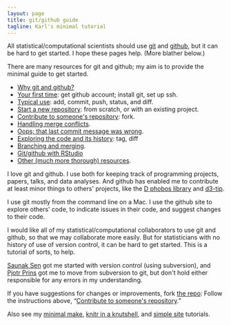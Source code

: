 ```yaml
---
layout: page
title: git/github guide
tagline: Karl's minimal tutorial
---
```


All statistical/computational scientists should use
[git](http://git-scm.com) and [github](http://github.com), but it can be
hard to get started.  I hope these pages help.  (More blather below.)

There are many resources for git and github; my aim is to provide the
minimal guide to get started.

- [Why git and github?](pages/why.html)
- [Your first time](pages/first_time.html): get github account;
  install git, set up ssh.
- [Typical use](pages/routine.html): add, commit, push, status,
  and diff.
- [Start a new repository](pages/init.html): from scratch, or with an
  existing project.
- [Contribute to someone's repository](pages/fork.html): fork.
- [Handling merge conflicts](pages/merge_conflicts.html).
- [Oops; that last commit message was wrong](pages/amend_commit_msg.html).
- [Exploring the code and its history](pages/exploring_code.html):
  tag, diff
- [Branching and merging](pages/branching.html).
- [Git/github with RStudio](pages/rstudio.html)
- [Other (much more thorough) resources](pages/resources.html).

I love git and github.  I use both for keeping track of programming
projects, papers, talks, and data analyses.  And github has enabled me
to contribute at least minor things to others' projects, like the
[D phobos library](https://github.com/D-Programming-Language/phobos)
and [d3-tip](https://github.com/Caged/d3-tip).

I use git mostly from the command line on a Mac.  I use the github
site to explore others' code, to indicate issues in their code, and
suggest changes to their code.

I would like all of my statistical/computational collaborators to use
git and github, so that we
may collaborate more easily.  But for
statisticians with no history of use of version control, it can be
hard to get started.  This is a tutorial of sorts, to help.

[Saunak Sen](http://www.epibiostat.ucsf.edu/biostat/sen/index.html)
got me started with version control (using subversion), and
[Pjotr Prins](http://www.thebird.nl) got me to move from subversion to
git, but don't hold either responsible for any errors in my
understanding.

If you have suggestions for changes or improvements, fork
[the repo](http://github.com/kbroman/github_tutorial): Follow the
instructions above, &ldquo;[Contribute to someone's repository](pages/fork.html).&rdquo;

Also see my [minimal make](http://kbroman.org/minimal_make),
[knitr in a knutshell](http://kbroman.org/knitr_knutshell),
and [simple site](http://kbroman.org/simple_site) tutorials.
